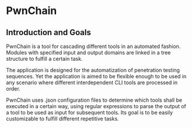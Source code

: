 # PwnChain

## Introduction and Goals

PwnChain is a tool for cascading different tools in an automated fashion. Modules with specified input and output domains are linked in a tree structure to fulfill a certain task.

The application is designed for the automatization of penetration testing sequences. Yet the application is aimed to be flexible enough to be used in any scenario where different interdependent CLI tools are processed in order.

PwnChain uses .json configuration files to determine which tools shall be executed in a certain way, using regular expressions to parse the output of a tool to be used as input for subsequent tools. Its goal is to be easily customizable to fulfill different repetitive tasks.